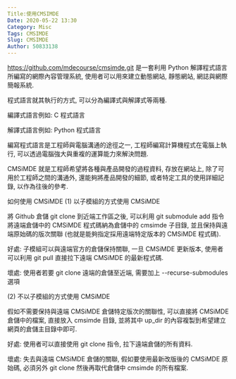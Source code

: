 ```yaml
---
Title:使用CMSIMDE
Date: 2020-05-22 13:30
Category: Misc
Tags: CMSIMDE
Slug: CMSIMDE
Author: 50833138
---
```


https://github.com/mdecourse/cmsimde.git 是一套利用 Python 解譯程式語言所編寫的網際內容管理系統, 使用者可以用來建立動態網站, 靜態網站, 網誌與網際簡報系統.

程式語言就其執行的方式, 可以分為編譯式與解譯式等兩種.

編譯式語言例如: C 程式語言

解譯式語言例如: Python 程式語言

編寫程式語言是工程師與電腦溝通的途徑之一, 工程師編寫計算機程式在電腦上執行, 可以透過電腦強大與重複的運算能力來解決問題.

CMSiMDE 就是工程師希望將各種與產品開發的過程資料, 存放在網站上, 除了可用於工程師之間的溝通外, 還能夠將產品開發的細節, 或者特定工具的使用詳細記錄, 以作為往後的參考.

<!-- PELICAN_END_SUMMARY -->

如何使用 CMSiMDE
(1) 以子模組的方式使用 CMSiMDE

將 Github 倉儲 git clone 到近端工作區之後, 可以利用 git submodule add 指令將遠端倉儲中的 CMSiMDE 程式碼納為倉儲中的 cmsimde 子目錄, 並且保持與遠端原始碼的版次關聯 (也就是能夠指定採用遠端特定版本的 CMSiMDE 程式碼).

好處: 子模組可以與遠端官方的倉儲保持關聯, 一旦 CMSiMDE 更新版本, 使用者可以利用 git pull 直接拉下遠端 CMSiMDE 的最新程式碼.

壞處: 使用者若要 git clone 遠端的倉儲至近端, 需要加上 --recurse-submodules 選項

(2) 不以子模組的方式使用 CMSiMDE

假如不需要保持與遠端 CMSiMDE 倉儲特定版次的關聯性, 可以直接將 CMSiMDE 倉儲中的檔案, 直接放入 cmsimde 目錄, 並將其中 up_dir 的內容複製到希望建立網頁的倉儲主目錄中即可.

好處: 使用者可以直接使用 git clone 指令, 拉下遠端倉儲的所有資料.

壞處: 失去與遠端 CMSiMDE 倉儲的關聯, 假如要使用最新改版後的 CMSiMDE 原始碼, 必須另外 git clone 然後再取代倉儲中 cmsimde 的所有檔案.

